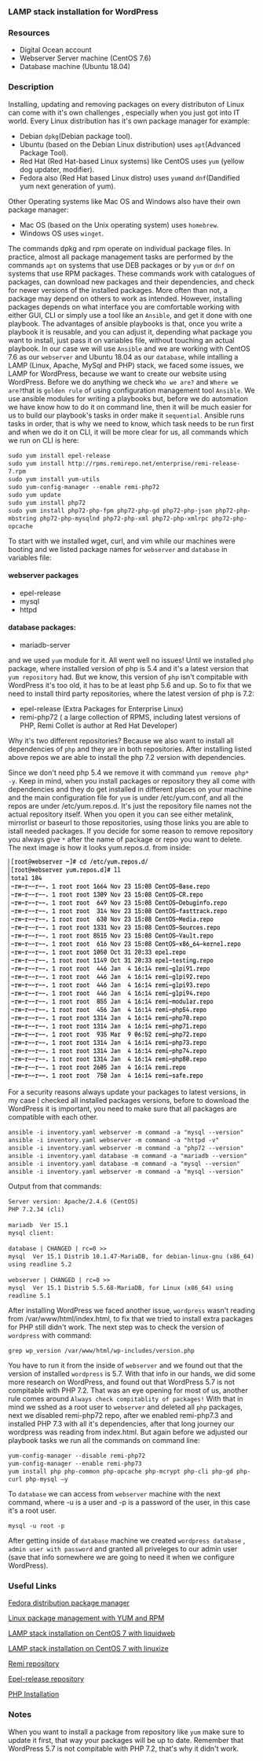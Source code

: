 ### LAMP stack installation for WordPress

### Resources
  - Digital Ocean account
  - Webserver Server machine (CentOS 7.6)
  - Database machine (Ubuntu 18.04)

### Description

Installing, updating and removing packages on every distributon of Linux can come with it's own challenges , especially when you just got into IT world. Every Linux distribution has it's own package manager for example:

- Debian ```dpkg```(Debian package tool).
- Ubuntu (based on the Debian Linux distribution) uses ```apt```(Advanced Package Tool). 
- Red Hat (Red Hat-based Linux systems) like CentOS uses ```yum``` (yellow dog updater, modifier). 
- Fedora also (Red Hat based Linux distro) uses ```yum```and ```dnf```(Dandified yum next generation of yum).

Other Operating systems like Mac OS and Windows also have their own package manager:

- Mac OS (based on the Unix operating system) uses ```homebrew```. 
- Windows OS uses ```winget```.

The commands dpkg and rpm operate on individual package files. In practice, almost all package management tasks are performed by the commands ```apt``` on systems that use DEB packages or by ```yum``` or ```dnf``` on systems that use RPM packages. These commands work with catalogues of packages, can download new packages and their dependencies, and check for newer versions of the installed packages. More often than not, a package may depend on others to work as intended.
However, installing packages depends on what interface you are comfortable working with either GUI, CLI or simply use a tool like an ```Ansible```, and get it done with one playbook. The advantages of ansible playbooks is that, once you write a playbook it is reusable, and you can adjust it, depending what package you want to install, just pass it on variables file, without touching an actual playbook. 
In our case we will use ```Ansible``` and we are working with CentOS 7.6 as our ```webserver``` and Ubuntu 18.04 as our ```database```, while intalling a LAMP (Linux, Apache, MySql and PHP) stack, we faced some issues, we LAMP for WordPress, because we want to create our website using WordPress. 
Before we do anything we check ```Who we are?``` and ```Where we are?```that is ```golden rule``` of using configuration management tool ```Ansible```.  We use ansible modules for writing a playbooks but, before we do automation we have know how to do it on command line, then it will be much easier for us to build our playbook's tasks in order make it ```sequential```.  Ansible runs tasks in order, that is why we need to know, which task needs to be run first and when we do it on CLI, it will be more clear for us, all commands which we run on CLI is here:
```
sudo yum install epel-release
sudo yum install http://rpms.remirepo.net/enterprise/remi-release-7.rpm
sudo yum install yum-utils
sudo yum-config-manager --enable remi-php72
sudo yum update
sudo yum install php72
sudo yum install php72-php-fpm php72-php-gd php72-php-json php72-php-mbstring php72-php-mysqlnd php72-php-xml php72-php-xmlrpc php72-php-opcache
```
To start with we installed wget, curl, and vim while our machines were booting and we listed package names for ```webserver``` and ```database``` in variables file: 
#### webserver packages
- epel-release
- mysql
- httpd 

#### database packages:
- mariadb-server

and we used ```yum``` module for it. All went well no issues! Until we installed ```php``` package, where installed version of php is 5.4 and it's a latest version that ```yum repository``` had.  But we know, this version of ```php``` isn't compitable with WordPress it's too old, it has to be at least php 5.6 and up. So to fix that we need to install third party repositories, where the latest version of php is 7.2:

- epel-release (Extra Packages for Enterprise Linux)
- remi-php72 ( a large collection of RPMS, including latest versions of PHP, Remi Collet is author at Red Hat Developer) 

Why it's two different repositories? Because we also want to install all dependencies of ```php``` and they are in both repositories. After installing listed above repos we are able to install the php 7.2 version with dependencies.

Since we don't need  php 5.4 we remove it with command ```yum remove php* -y```. Keep in mind, when you install packages or repository they all come with dependencies and they do get installed in different places on your machine and the main configuration file for ```yum``` is under /etc/yum.conf, and all the repos are under /etc/yum.repos.d. It's just the repository file names not the actual repository itself. When you open it you can see either metalink, mirrorlist or baseurl to those repositories, using those links you are able to istall needed packages. If you decide for some reason to remove repository you always give ```*``` after the name of package or repo you want to delete. The next image is how it looks yum.repos.d. from inside:

<img src="images/yum.repo.d_content.png" alt="aws" width="800" height="450">

For a security reasons always update your packages to latest versions, in my case I checked all  installed packages versions, before to download the WordPress it is important, you need to make sure that  all packages are compatible with each other.
```
ansible -i inventory.yaml webserver -m command -a "mysql --version"
ansible -i inventory.yaml webserver -m command -a "httpd -v"
ansible -i inventory.yaml webserver -m command -a "php72 --version"
ansible -i inventory.yaml database -m command -a "mariadb --version"
ansible -i inventory.yaml database -m command -a "mysql --version"
ansible -i inventory.yaml webserver -m command -a "mysql --version"
```
Output from that commands: 
```
Server version: Apache/2.4.6 (CentOS)
PHP 7.2.34 (cli)

mariadb  Ver 15.1 
mysql client:

database | CHANGED | rc=0 >>
mysql  Ver 15.1 Distrib 10.1.47-MariaDB, for debian-linux-gnu (x86_64) using readline 5.2

webserver | CHANGED | rc=0 >>
mysql  Ver 15.1 Distrib 5.5.68-MariaDB, for Linux (x86_64) using readline 5.1
```
After installing WordPress we faced another issue, ```wordpress``` wasn't reading from /var/www/html/index.html, to fix that we tried to install extra packages for PHP still didn't work. The next step was to check the version of ```wordpress``` with command:
```
grep wp_version /var/www/html/wp-includes/version.php
```
You have to run it from the inside of ```webserver``` and we found out that the version of installed ```wordpress``` is 5.7. With that info in our hands, we did some more research on WordPress, and found out that WordPress 5.7 is not compitable with PHP 7.2. That was an eye opening for most of us, another rule comes around ```Always check compitablity of packages!``` With that in mind we sshed as a root user to ```webserver``` and deleted all ```php``` packages, next we disabled remi-php72 repo, after we enabled remi-php7.3 and installed PHP 7.3 with all it's dependencies, after that long journey our wordpress was reading from index.html. 
But again before we adjusted our playbook tasks we run all the commands on command line:
```
yum-config-manager --disable remi-php72
yum-config-manager --enable remi-php73
yum install php php-common php-opcache php-mcrypt php-cli php-gd php-curl php-mysql –y
```

To ```database``` we can access from ```webserver``` machine with the next command, where -u is a user and -p is a password of the user, in this case it's a root user.
```
mysql -u root -p
```
After getting inside of ```database``` machine we created ```wordpress database``` , ```admin user with password``` and granted all priveleges to our admin user (save that info somewhere we are going to need it when we configure WordPress). 

### Useful Links

[Fedora distribution package manager](https://fedoraproject.org/wiki/DNF?rd=RPM)

[Linux package management with YUM and RPM](https://www.redhat.com/sysadmin/how-manage-packages)

[LAMP stack installation on CentOS 7 with liquidweb](https://www.liquidweb.com/kb/install-lamp-stack-centos-7/)

[LAMP stack installation on CentOS 7 with linuxize](https://linuxize.com/series/install-lamp-stack-on-centos-7/)

[Remi repository](http://rpms.remirepo.net/)

[Epel-release repository](https://fedoraproject.org/wiki/EPEL)

[PHP Installation](https://www.scriptcase.net/docs/en_us/v9/manual/02-scriptcase-installation/06-linux_php/)

### Notes

When you want to install a package from repository like ```yum``` make sure to update it first, that way your packages will be up to date.
Remember that WordPress 5.7 is not compitable with PHP 7.2, that's why it didn't work.
